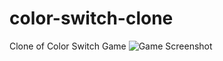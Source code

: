 # color-switch-clone
Clone of Color Switch Game
![Game Screenshot](https://i.imgur.com/J8wEISj.png)

